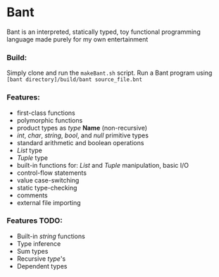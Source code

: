 # Bant
Bant is an interpreted, statically typed, toy functional programming language made purely for my own entertainment

### Build:
Simply clone and run the ```makeBant.sh``` script. Run a Bant program using ```[bant directory]/build/bant source_file.bnt```

### Features:
- first-class functions
- polymorphic functions
- product types as _type_ **Name** (non-recursive)
- _int_, _char_, _string_, _bool_, and _null_ primitive types
- standard arithmetic and boolean operations
- _List_ type
- _Tuple_ type
- built-in functions for: _List_ and _Tuple_ manipulation, basic I/O
- control-flow statements
- value case-switching
- static type-checking
- comments
- external file importing

### Features TODO:
- Built-in _string_ functions
- Type inference
- Sum types
- Recursive _type_'s
- Dependent types
